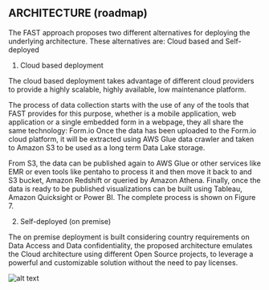 ## ARCHITECTURE (roadmap)

The FAST approach proposes two different alternatives for deploying the underlying architecture. These alternatives are: Cloud based and Self-deployed

1.	Cloud based deployment

The cloud based deployment takes advantage of different cloud providers to provide a highly scalable, highly available, low maintenance platform.

The process of data collection starts with the use of any of the tools that FAST provides for this purpose, whether is a mobile application, web application or a single embedded form in a webpage, they all share the same technology: Form.io
Once the data has been uploaded to the Form.io cloud platform, it will be extracted using AWS Glue data crawler and taken to Amazon S3 to be used as a long term Data Lake storage.

From S3, the data can be published again to AWS Glue or other services like EMR or even tools like pentaho to process it and then move it back to and S3 bucket, Amazon Redshift or queried by Amazon Athena.
Finally, once the data is ready to be published visualizations can be built using Tableau, Amazon Quicksight or Power BI.
The complete process is shown on Figure 7.


2.	Self-deployed (on premise)

The on premise deployment is built considering country requirements on Data Access and Data confidentiality, the proposed architecture emulates the Cloud architecture using different Open Source projects, to leverage a powerful and customizable solution without the need to pay licenses.

![alt text](https://dl.dropboxusercontent.com/s/ur9dmyklt9hi0jc/FAST%20-%20ARCHITECTUREv2.png?dl=1 'THE FULL PICTURE')
